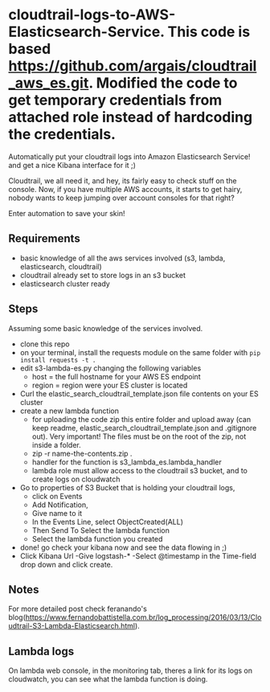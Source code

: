 # cloudtrail-logs-to-AWS-Elasticsearch-Service. This code is based https://github.com/argais/cloudtrail_aws_es.git. Modified the code to get temporary credentials from attached role instead of hardcoding the credentials.

Automatically put your cloudtrail logs into Amazon Elasticsearch Service! and get a nice Kibana interface for it ;)

Cloudtrail, we all need it, and hey, its fairly easy to check stuff on the console.
Now, if you have multiple AWS accounts, it starts to get hairy, nobody wants to keep jumping over account consoles for that right?

Enter automation to save your skin!

## Requirements

- basic knowledge of all the aws services involved (s3, lambda, elasticsearch, cloudtrail)
- cloudtrail already set to store logs in an s3 bucket
- elasticsearch cluster ready

## Steps

Assuming some basic knowledge of the services involved.

- clone this repo
- on your terminal, install the requests module on the same folder with ```pip install requests -t .```
- edit s3-lambda-es.py changing the following variables
  - host = the full hostname for your AWS ES endpoint
  - region = region were your ES cluster is located
- Curl the elastic_search_cloudtrail_template.json file contents on your ES cluster
- create a new lambda function
  - for uploading the code zip this entire folder and upload away (can keep readme, elastic_search_cloudtrail_template.json and .gitignore out). Very important! The files must be on the root of the zip, not inside a folder.
  - zip -r name-the-contents.zip . 
  - handler for the function is s3_lambda_es.lambda_handler
  - lambda role must allow access to the cloudtrail s3 bucket, and to create logs on cloudwatch
- Go to properties of S3 Bucket that is holding your cloudtrail logs,
  - click on Events
  - Add Notification,
  - Give name to it
  - In the Events Line, select ObjectCreated(ALL)
  - Then Send To Select the lambda function
  - Select the lambda function you created
- done! go check your kibana now and see the data flowing in ;)
- Click Kibana Url
-Give logstash-*
-Select @timestamp in the Time-field drop down and click create.

## Notes

For more detailed post check feranando's blog(https://www.fernandobattistella.com.br/log_processing/2016/03/13/Cloudtrail-S3-Lambda-Elasticsearch.html).

## Lambda logs

On lambda web console, in the monitoring tab, theres a link for its logs on cloudwatch, you can see what the lambda function is doing.
